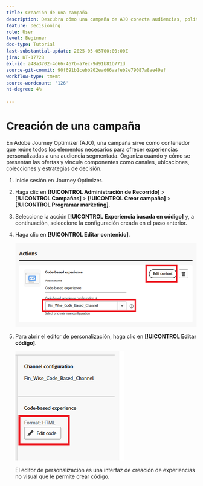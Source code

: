 ```yaml
---
title: Creación de una campaña
description: Descubra cómo una campaña de AJO conecta audiencias, políticas de decisión y canales para ofrecer ofertas personalizadas en el momento adecuado en todos los puntos de contacto de los clientes.
feature: Decisioning
role: User
level: Beginner
doc-type: Tutorial
last-substantial-update: 2025-05-05T00:00:00Z
jira: KT-17728
exl-id: a48a3702-4d66-467b-a7ec-9d91b81b771d
source-git-commit: 90f691b1cebb202ead66aafeb2e79087a8ae49ef
workflow-type: tm+mt
source-wordcount: '126'
ht-degree: 4%

---
```


# Creación de una campaña

En Adobe Journey Optimizer (AJO), una campaña sirve como contenedor que reúne todos los elementos necesarios para ofrecer experiencias personalizadas a una audiencia segmentada. Organiza cuándo y cómo se presentan las ofertas y vincula componentes como canales, ubicaciones, colecciones y estrategias de decisión.

1. Inicie sesión en Journey Optimizer.
1. Haga clic en **[!UICONTROL Administración de Recorrido]** > **[!UICONTROL Campañas]** > **[!UICONTROL Crear campaña]** > **[!UICONTROL Programar marketing]**.
1. Seleccione la acción **[!UICONTROL Experiencia basada en código]** y, a continuación, seleccione la configuración creada en el paso anterior.
1. Haga clic en **[!UICONTROL Editar contenido]**.

   ![create-campaign](assets/create-campaign.png)

1. Para abrir el editor de personalización, haga clic en **[!UICONTROL Editar código]**.

   ![edit-cbe_html](assets/edit_code_based_exp_html.png)

   El editor de personalización es una interfaz de creación de experiencias no visual que le permite crear código.
